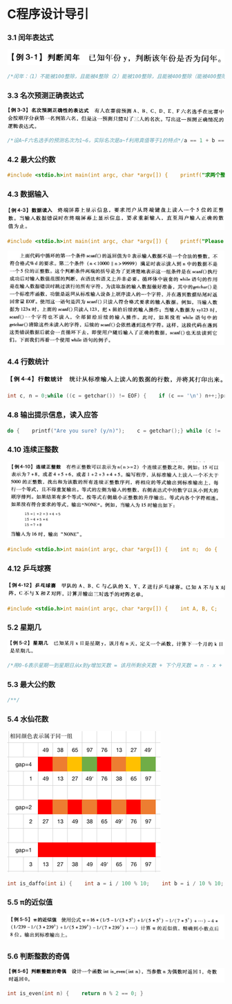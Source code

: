 # C程序设计导引

### 3.1 闰年表达式

![](../.gitbook/assets/image%20%2814%29.png)

```c
/*闰年：（1）不能被100整除，且能被4整除（2）能被100整除，且能被400整除（能被400整除，必定能被100整除）*/(y % 100 != 0 && y % 4 == 0) || (y % 400 == 0)
```

### 3.3 名次预测正确表达式

![](../.gitbook/assets/image%20%28104%29.png)

```c
/*设A~F六名选手的预测名次为1~6，实际名次是a~f利用真值等于1的特点*/a == 1 + b == 2 + c == 3 && d == 4 && e == 5 && f == 6
```

### 4.2 最大公约数

```c
#include <stdio.h>int main(int argc, char *argv[]) {	printf("求两个整数a和b的最大公约数，输入a和b的值:\n");	int a, b;	scanf("%d %d", &a, &b);	int i = 1, max_gcd;	while (i <= a && i<= b) {		if (a % i == 0 && b % i == 0) // i是a和b的一个公约数			max_gcd = i;		i++;	}	printf("%d和%d的最大公约数为：%d\n", a, b, max_gcd);	return 0;}
```

### 4.3 数据输入

![](../.gitbook/assets/image%20%2860%29.png)

```c
#include <stdio.h>int main(int argc, char *argv[]) {	printf("Please input a 5-digit number.");	int i;	while (scanf("%d", &i) == 0 || i < 10000 || i > 99999) { // scanf为读入任何数据返回0		printf("Please input a 5-digit numbner\n");		while (getchar() != '\n');	}	printf("The 5-digit number of you inputing is %d\n", i);	return 0;}
```

![](../.gitbook/assets/image%20%2871%29.png)

### 4.4 行数统计

![](../.gitbook/assets/image%20%2846%29.png)

```c
int c, n = 0;while ((c = getchar()) != EOF) {    if (c == '\n') n++;}printf("%d lines", n);
```

### 4.8 输出提示信息，读入应答

```c
do {    printf("Are you sure? (y/n)");    c = getchar();} while (c != 'y' && c != 'n')if (c == 'y') ...else...
```

### 4.10 连续正整数

![](../.gitbook/assets/image%20%2843%29.png)

```c
#include <stdio.h>int main(int argc, char *argv[]) {	int n;	do {		printf("请输入一个正整数!\n");			scanf("%d", &n);	} while (n <= 0);	int i, j, temp, sum, count = 0;	for (i = 1; i <= n/2; i++) {		sum = i;		for (j = i+1; sum < n; j++)			sum += j;		if (sum == n) {			count++;			printf("%d=%d", sum, i);			for (temp = i+1; temp < j; temp++) 				printf("+%d", temp);			putchar('\n');		} 	}	if (count == 0) {		printf("NONE\n");	}	return 0;}
```

### 4.12 乒乓球赛

![](../.gitbook/assets/image%20%2894%29.png)

```c
#include <stdio.h>int main(int argc, char *argv[]) {	int A, B, C;	for (A = 'X'; A <= 'Z'; A++) {		for (B = 'X'; B <= 'Z'; B++) {			for (C = 'X'; C <= 'Z'; C++) {				if (A == B || A == C || B == C)					continue;				if (A != 'X' && C != 'X' && C != 'Z')					printf("A <--> %c\nB <--> %c\nC <--> %c\n", A, B, C);			}		}		}	return 0;}
```

### 5.2 星期几 

![](../.gitbook/assets/image%20%2815%29.png)

```c
/*用0-6表示星期一到星期日从x到y增加天数 = 该月所剩余天数 + 下个月天数 = n - x + k 所求结果 =（星期y + 从x到y增加天数）% 7 = (y + n - x + k) % 7*/int week_day(int x, int y, int n, int k) {    return (y + n - x + k) % 7; }
```

### 5.3 最大公约数

```c
/**/
```

### 5.4 水仙花数

![](../.gitbook/assets/image%20%2820%29.png)

```c
int is_daffo(int i) {    int a = i / 100 % 10;    int b = i / 10 % 10;    int c = i / 1 % 10;        return (i == a*a*a + b*b*b + c*c*c);}int main(int argc, char *argv[]){    int i;    for (i=100; i<1000; i++)        if (isdaffo(i))            printf("%d\n",i);    return 0;}
```

### 5.5 π的近似值

![](../.gitbook/assets/image%20%2874%29.png)

### 5.6 判断整数的奇偶

![](../.gitbook/assets/image%20%2866%29.png)

```c
int is_even(int n) {    return n % 2 == 0; }
```


